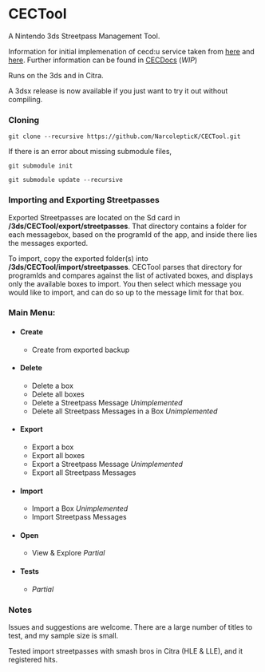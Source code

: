 # CECTool
A Nintendo 3ds Streetpass Management Tool.

Information for initial implemenation of cecd:u service taken from [here](https://www.3dbrew.org/wiki/CECD_Services) and [here](https://gist.github.com/wwylele/29a8caa6f5e5a7d88a00bedae90472ed). Further information can be found in [CECDocs](https://github.com/NarcolepticK/CECDocs) (*WIP*)

Runs on the 3ds and in Citra.

A 3dsx release is now available if you just want to try it out without compiling.

### Cloning
`git clone --recursive https://github.com/NarcolepticK/CECTool.git`

If there is an error about missing submodule files,

`git submodule init`

`git submodule update --recursive`

### Importing and Exporting Streetpasses
Exported Streetpasses are located on the Sd card in **/3ds/CECTool/export/streetpasses**. That directory contains a folder for each messagebox, based on the programId of the app, and inside there lies the messages exported.

To import, copy the exported folder(s) into **/3ds/CECTool/import/streetpasses**. CECTool parses that directory for programIds and compares against the list of activated boxes, and displays only the available boxes to import. You then select which message you would like to import, and can do so up to the message limit for that box.

### Main Menu:
- #### Create
  - Create from exported backup
- #### Delete
  - Delete a box
  - Delete all boxes
  - Delete a Streetpass Message *Unimplemented*
  - Delete all Streetpass Messages in a Box *Unimplemented*
- #### Export
  - Export a box
  - Export all boxes
  - Export a Streetpass Message *Unimplemented*
  - Export all Streetpass Messages
- #### Import
  - Import a Box *Unimplemented*
  - Import Streetpass Messages
- #### Open
  - View & Explore *Partial*
- #### Tests
  - *Partial*

### Notes
Issues and suggestions are welcome. There are a large number of titles to test, and my sample size is small.

Tested import streetpasses with smash bros in Citra (HLE & LLE), and it registered hits.
